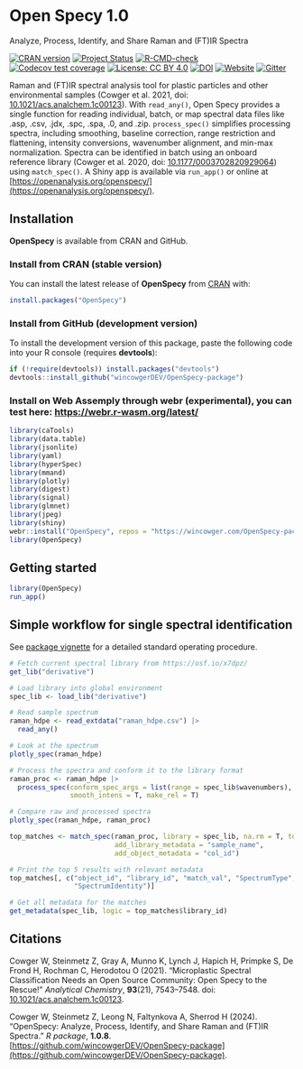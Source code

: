 # Open Specy 1.0

Analyze, Process, Identify, and Share Raman and (FT)IR Spectra

<!-- badges: start -->
[![CRAN version](https://www.r-pkg.org/badges/version/OpenSpecy)](https://CRAN.R-project.org/package=OpenSpecy) 
[![Project Status](https://www.repostatus.org/badges/latest/active.svg)](https://www.repostatus.org/#active)
[![R-CMD-check](https://github.com/wincowgerDEV/OpenSpecy-package/actions/workflows/R-CMD-check.yaml/badge.svg)](https://github.com/wincowgerDEV/OpenSpecy-package/actions/workflows/R-CMD-check.yaml)
[![Codecov test coverage](https://codecov.io/gh/wincowgerDEV/OpenSpecy-package/branch/main/graph/badge.svg)](https://app.codecov.io/gh/wincowgerDEV/OpenSpecy-package?branch=main)
[![License: CC BY 4.0](https://img.shields.io/badge/license-CC%20BY%204.0-lightgrey.svg)](https://creativecommons.org/licenses/by/4.0/)
[![DOI](https://img.shields.io/badge/DOI-10.1021/acs.analchem.1c00123-blue.svg)](https://doi.org/10.1021/acs.analchem.1c00123)
[![Website](https://img.shields.io/badge/web-openspecy.org-white)](https://openanalysis.org/openspecy/)
[![Gitter](https://badges.gitter.im/Open-Specy/community.svg)](https://app.gitter.im/#/room/#Open-Specy_community:gitter.im)
<!-- badges: end -->

Raman and (FT)IR spectral analysis tool for plastic particles and other 
environmental samples (Cowger et al. 2021, doi: 
[10.1021/acs.analchem.1c00123](https://doi.org/10.1021/acs.analchem.1c00123)).
With `read_any()`, Open Specy provides a single function for reading individual,
batch, or map spectral data files like .asp, .csv, .jdx, .spc, .spa, .0, and
.zip. `process_spec()` simplifies processing spectra, including smoothing,
baseline correction, range restriction and flattening, intensity conversions,
wavenumber alignment, and min-max normalization. 
Spectra can be identified in batch using an onboard reference library
(Cowger et al. 2020, doi: [10.1177/0003702820929064](https://doi.org/10.1177/0003702820929064))
using `match_spec()`. A Shiny app is available via `run_app()`
or online at [https://openanalysis.org/openspecy/](https://openanalysis.org/openspecy/).

## Installation

**OpenSpecy** is available from CRAN and GitHub.

### Install from CRAN (stable version)

You can install the latest release of **OpenSpecy** from
[CRAN](https://CRAN.R-project.org) with:

```r
install.packages("OpenSpecy")
```

### Install from GitHub (development version)

To install the development version of this package, paste the following code
into your R console (requires **devtools**):

```r
if (!require(devtools)) install.packages("devtools")
devtools::install_github("wincowgerDEV/OpenSpecy-package")
```

### Install on Web Assemply through webr (experimental), you can test here: https://webr.r-wasm.org/latest/
```r
library(caTools)
library(data.table)
library(jsonlite)
library(yaml)
library(hyperSpec)
library(mmand)
library(plotly)
library(digest)
library(signal)
library(glmnet)
library(jpeg)
library(shiny)
webr::install("OpenSpecy", repos = "https://wincowger.com/OpenSpecy-package/")
library(OpenSpecy)

```

## Getting started
```r
library(OpenSpecy)
run_app()
```

## Simple workflow for single spectral identification

See [package vignette](https://raw.githack.com/wincowgerDEV/OpenSpecy-package/main/docs/articles/sop.html)
for a detailed standard operating procedure.

```r
# Fetch current spectral library from https://osf.io/x7dpz/
get_lib("derivative")

# Load library into global environment
spec_lib <- load_lib("derivative")

# Read sample spectrum
raman_hdpe <- read_extdata("raman_hdpe.csv") |> 
  read_any()

# Look at the spectrum
plotly_spec(raman_hdpe)

# Process the spectra and conform it to the library format
raman_proc <- raman_hdpe |>
  process_spec(conform_spec_args = list(range = spec_lib$wavenumbers), 
               smooth_intens = T, make_rel = T)

# Compare raw and processed spectra
plotly_spec(raman_hdpe, raman_proc)

top_matches <- match_spec(raman_proc, library = spec_lib, na.rm = T, top_n = 5,
                          add_library_metadata = "sample_name",
                          add_object_metadata = "col_id")

# Print the top 5 results with relevant metadata
top_matches[, c("object_id", "library_id", "match_val", "SpectrumType",
                "SpectrumIdentity")]

# Get all metadata for the matches
get_metadata(spec_lib, logic = top_matches$library_id)
```

## Citations

Cowger W, Steinmetz Z, Gray A, Munno K, Lynch J, Hapich H, Primpke S,
De Frond H, Rochman C, Herodotou O (2021). “Microplastic Spectral Classification
Needs an Open Source Community: Open Specy to the Rescue!”
*Analytical Chemistry*, **93**(21), 7543–7548. doi:
[10.1021/acs.analchem.1c00123](https://doi.org/10.1021/acs.analchem.1c00123).

Cowger W, Steinmetz Z, Leong N, Faltynkova A, Sherrod H (2024). “OpenSpecy: Analyze,
Process, Identify, and Share Raman and (FT)IR Spectra.” *R package*, **1.0.8**.
[https://github.com/wincowgerDEV/OpenSpecy-package](https://github.com/wincowgerDEV/OpenSpecy-package).
